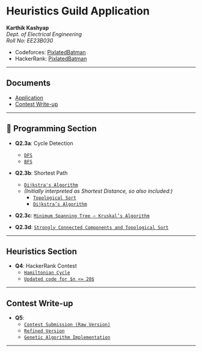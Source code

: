 # Heuristics Guild Application

**Karthik Kashyap**  
_Dept. of Electrical Engineering_  
_Roll No: EE23B030_

- Codeforces: [PixlatedBatman](https://codeforces.com/profile/PixlatedBatman)
- HackerRank: [PixlatedBatman](https://www.hackerrank.com/PixlatedBatman)

---

## Documents

- [Application ](KarthikKashyap_EE23B030_Application.pdf)
- [Contest Write-up](KarthikKashyap_EE23B030_ContestWriteUp.pdf)

---

## 📁 Programming Section

- **Q2.3a**: Cycle Detection

  - [`DFS`](cycle_detection_dfs.cpp)
  - [`BFS`](cycle_detection_bfs.cpp)

- **Q2.3b**: Shortest Path

  - [`Dijkstra's Algorithm`](shortest_path_dijkstra.cpp)
  - _(Initially interpreted as Shortest Distance, so also included:)_
    - [`Topological Sort`](shortest_distance_topo.cpp)
    - [`Dijkstra’s Algorithm`](shortest_distance_dijkstra.cpp)

- **Q2.3c**: [`Minimum Spanning Tree – Kruskal’s Algorithm`](mst_kruskal.cpp)

- **Q2.3d**: [`Strongly Connected Components and Topological Sort`](scc_kosaraju.cpp)

---

## Heuristics Section

- **Q4**: HackerRank Contest
  - [`Hamiltonian Cycle`](hamiltonian_cycle.cpp)
  - [`Updated code for $n <= 20$`](hamiltonian_cycle_N20.cpp)

---

## Contest Write-up

- **Q5**:
  - [`Contest Submission (Raw Version)`](contest_v1_raw.cpp)
  - [`Refined Version`](contest_v1_refined.cpp)
  - [`Genetic Algorithm Implementation`](contest_v2_genetic.cpp)

---
